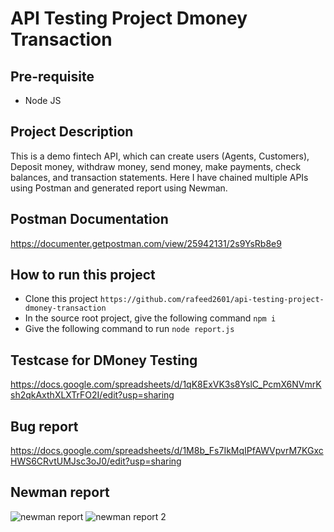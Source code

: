 # API Testing Project Dmoney Transaction

## Pre-requisite
- Node JS

## Project Description
This is a demo fintech API, which can create users (Agents, Customers), Deposit money, withdraw money, send money, make payments, check balances, and transaction statements. Here I have chained multiple APIs using Postman and generated report using Newman.

## Postman Documentation
https://documenter.getpostman.com/view/25942131/2s9YsRb8e9


## How to run this project
- Clone this project
    ``` https://github.com/rafeed2601/api-testing-project-dmoney-transaction ```
- In the source root project, give the following command
    ``` npm i ```
- Give the following command to run
    ``` node report.js ```

## Testcase for DMoney Testing
https://docs.google.com/spreadsheets/d/1qK8ExVK3s8YslC_PcmX6NVmrKsh2qkAxthXLXTrFO2I/edit?usp=sharing

## Bug report
https://docs.google.com/spreadsheets/d/1M8b_Fs7IkMqIPfAWVpvrM7KGxcHWS6CRvtUMJsc3oJ0/edit?usp=sharing

## Newman report

![newman report](https://github.com/rafeed2601/api-testing-project-dmoney-transaction/assets/67189529/5a572062-9e86-4c52-841d-a8e0163da800)
![newman report 2](https://github.com/rafeed2601/api-testing-project-dmoney-transaction/assets/67189529/ed79b55d-8186-416e-bec4-a9662c6e8da4)

